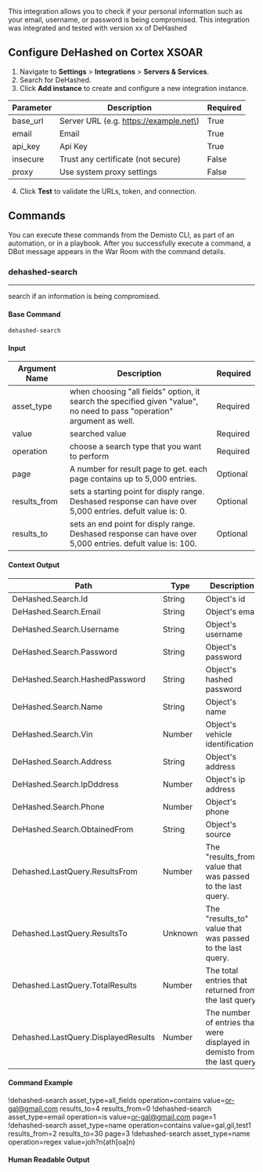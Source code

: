 This integration allows you to check if your personal information such as your email, username, or password is being compromised.
This integration was integrated and tested with version xx of DeHashed
## Configure DeHashed on Cortex XSOAR

1. Navigate to **Settings** > **Integrations** > **Servers & Services**.
2. Search for DeHashed.
3. Click **Add instance** to create and configure a new integration instance.

| **Parameter** | **Description** | **Required** |
| --- | --- | --- |
| base_url | Server URL \(e.g. https://example.net\) | True |
| email | Email | True |
| api_key | Api Key | True |
| insecure | Trust any certificate \(not secure\) | False |
| proxy | Use system proxy settings | False |

4. Click **Test** to validate the URLs, token, and connection.
## Commands
You can execute these commands from the Demisto CLI, as part of an automation, or in a playbook.
After you successfully execute a command, a DBot message appears in the War Room with the command details.
### dehashed-search
***
search if an information is being compromised.


#### Base Command

`dehashed-search`
#### Input

| **Argument Name** | **Description** | **Required** |
| --- | --- | --- |
| asset_type | when choosing "all fields" option, it search the specified given "value", no need to pass "operation" argument as well. | Required | 
| value | searched value | Required | 
| operation | choose a search type that you want to perform | Required | 
| page | A number for result page to get. each page contains up to 5,000 entries. | Optional | 
| results_from | sets a starting point for disply range. Deshased response can have over 5,000 entries. defult value is: 0. | Optional | 
| results_to | sets an end point for disply range. Deshased response can have over 5,000 entries. defult value is: 100. | Optional | 


#### Context Output

| **Path** | **Type** | **Description** |
| --- | --- | --- |
| DeHashed.Search.Id | String | Object's id | 
| DeHashed.Search.Email | String | Object's email | 
| DeHashed.Search.Username | String | Object's username | 
| DeHashed.Search.Password | String | Object's password | 
| DeHashed.Search.HashedPassword | String | Object's hashed password | 
| DeHashed.Search.Name | String | Object's name | 
| DeHashed.Search.Vin | Number | Object's vehicle identification | 
| DeHashed.Search.Address | String | Object's address | 
| DeHashed.Search.IpDddress | Number | Object's ip address | 
| DeHashed.Search.Phone | Number | Object's phone | 
| DeHashed.Search.ObtainedFrom | String | Object's source | 
| Dehashed.LastQuery.ResultsFrom | Number | The "results\_from" value that was passed to the last query. | 
| Dehashed.LastQuery.ResultsTo | Unknown | The "results\_to" value that was passed to the last query. | 
| Dehashed.LastQuery.TotalResults | Number | The total entries that returned from the last query. | 
| Dehashed.LastQuery.DisplayedResults | Number | The number of entries that were displayed in demisto from the last query. | 


#### Command Example
!dehashed-search asset_type=all_fields operation=contains value=or-gal@gmail.com results_to=4 results_from=0
!dehashed-search asset_type=email operation=is value=or-gal@gmail.com page=1
!dehashed-search asset_type=name operation=contains value=gal,gil,test1 results_from=2 results_to=30 page=3
!dehashed-search asset_type=name operation=regex value=joh?n(ath[oa]n)


#### Human Readable Output


